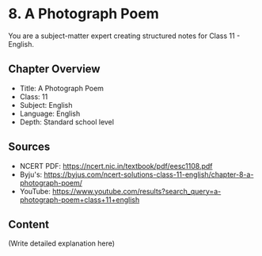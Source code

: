 # 8. A Photograph Poem

You are a subject-matter expert creating structured notes for Class 11 - English.

## Chapter Overview
- Title: A Photograph Poem
- Class: 11
- Subject: English
- Language: English
- Depth: Standard school level

## Sources
- NCERT PDF: https://ncert.nic.in/textbook/pdf/eesc1108.pdf
- Byju's: https://byjus.com/ncert-solutions-class-11-english/chapter-8-a-photograph-poem/
- YouTube: https://www.youtube.com/results?search_query=a-photograph-poem+class+11+english

## Content
(Write detailed explanation here)
